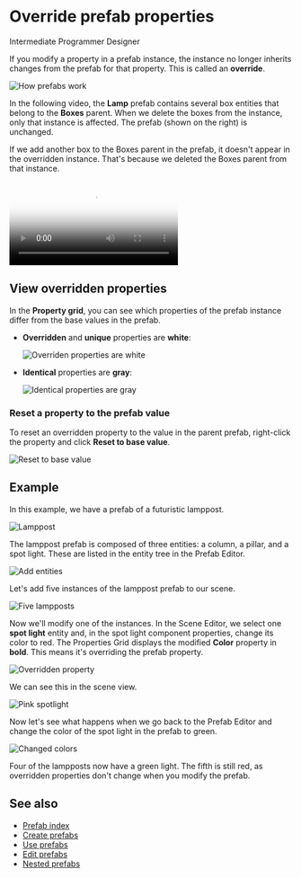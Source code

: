 # Override prefab properties
<span class="label label-doc-level">Intermediate</span>
<span class="label label-doc-audience">Programmer</span>
<span class="label label-doc-audience">Designer</span>

If you modify a property in a prefab instance, the instance no longer inherits changes from the prefab for that property. This is called an **override**. 

![How prefabs work](media/create-manage-prefabs-how-prefabs-work.png)

In the following video, the **Lamp** prefab contains several box entities that belong to the **Boxes** parent. When we delete the boxes from the instance, only that instance is affected. The prefab (shown on the right) is unchanged.

If we add another box to the Boxes parent in the prefab, it doesn't appear in the overridden instance. That's because we deleted the Boxes parent from that instance.

<p>
<video autoplay loop class="responsive-video" poster="media/delete-boxes-from-prefab-instance.jpg">
   <source src="media/delete-boxes-from-prefab-instance.mp4" type="video/mp4">
</video>
</p>

## View overridden properties

In the **Property grid**, you can see which properties of the prefab instance differ from the base values in the prefab.

* **Overridden** and **unique** properties are **white**:

    ![Overriden properties are white](media/use-prefabs-overriden-properties-appear-white.png) 

* **Identical** properties are **gray**:

    ![Identical properties are gray](media/use-prefabs-identical-properties-appear-gray.png)

### Reset a property to the prefab value

To reset an overridden property to the value in the parent prefab, right-click the property and click **Reset to base value**.

![Reset to base value](media/use-prefabs-reset-property-to-base-value.png)

## Example

In this example, we have a prefab of a futuristic lamppost.

![Lamppost](media/lamppost-prefab.png)

The lamppost prefab is composed of three entities: a column, a pillar, and a spot light. These are listed in the entity tree in the Prefab Editor.

![Add entities](media/lamppost-prefab-entities.png)

Let's add five instances of the lamppost prefab to our scene.

![Five lampposts](media/lamppost-prefab-instances.png)

Now we'll modify one of the instances. In the Scene Editor, we select one **spot light** entity and, in the spot light component properties, change its color to red. The Properties Grid displays the modified **Color** property in **bold**. This means it's overriding the prefab property.

![Overridden property](media/override-prefab-property.png)

We can see this in the scene view.

![Pink spotlight](media/pink-lamppost-prefab.png)

Now let's see what happens when we go back to the Prefab Editor and change the color of the spot light in the prefab to green.

![Changed colors](media/lamppost-prefab-instances-with-override.png)

Four of the lampposts now have a green light. The fifth is still red, as overridden properties don't change when you modify the prefab.

## See also

* [Prefab index](prefabs.md)
* [Create prefabs](create-a-prefab.md)
* [Use prefabs](use-prefabs.md)
* [Edit prefabs](edit-prefabs.md)
* [Nested prefabs](nested-prefabs.md)